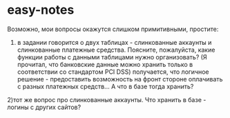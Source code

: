 # easy-notes

Возможно, мои вопросы окажутся слишком примитивными, простите:

1) в задании говорится о двух таблицах - слинкованные аккаунты и слинкованные платежные средства.
Поясните, пожалуйста, какие функции работы с данными таблицами нужно организовать? 
(Я прочитал, что банковские данные можно хранить только в соответствии со стандартом PCI DSS) получается,
что логичное решение - предоставить возможность на фронт стороне оплачивать с разных платежных средств...
А что в базе тогда хранить?

2)тот же вопрос про слинкованные аккаунты. Что хранить в базе - логины с других сайтов? 

